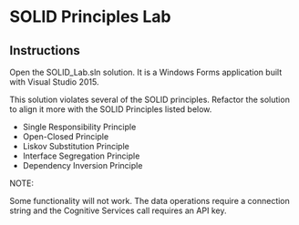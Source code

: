 # SOLID Principles Lab
## Instructions

Open the SOLID_Lab.sln solution. It is a Windows Forms application built with Visual Studio 2015.

This solution violates several of the SOLID principles. Refactor the solution to align it more with the SOLID Principles listed below.

- Single Responsibility Principle
- Open-Closed Principle
- Liskov Substitution Principle
- Interface Segregation Principle
- Dependency Inversion Principle

NOTE:

Some functionality will not work. The data operations require a connection string and the Cognitive Services call requires an API key.
